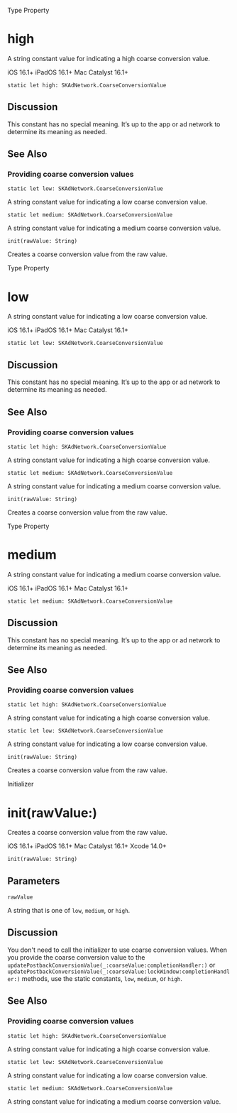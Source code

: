 Type Property

# high

A string constant value for indicating a high coarse conversion value.

iOS 16.1+  iPadOS 16.1+  Mac Catalyst 16.1+

    
    
    static let high: SKAdNetwork.CoarseConversionValue

## Discussion

This constant has no special meaning. It’s up to the app or ad network to
determine its meaning as needed.

## See Also

### Providing coarse conversion values

`static let low: SKAdNetwork.CoarseConversionValue`

A string constant value for indicating a low coarse conversion value.

`static let medium: SKAdNetwork.CoarseConversionValue`

A string constant value for indicating a medium coarse conversion value.

`init(rawValue: String)`

Creates a coarse conversion value from the raw value.

Type Property

# low

A string constant value for indicating a low coarse conversion value.

iOS 16.1+  iPadOS 16.1+  Mac Catalyst 16.1+

    
    
    static let low: SKAdNetwork.CoarseConversionValue

## Discussion

This constant has no special meaning. It’s up to the app or ad network to
determine its meaning as needed.

## See Also

### Providing coarse conversion values

`static let high: SKAdNetwork.CoarseConversionValue`

A string constant value for indicating a high coarse conversion value.

`static let medium: SKAdNetwork.CoarseConversionValue`

A string constant value for indicating a medium coarse conversion value.

`init(rawValue: String)`

Creates a coarse conversion value from the raw value.

Type Property

# medium

A string constant value for indicating a medium coarse conversion value.

iOS 16.1+  iPadOS 16.1+  Mac Catalyst 16.1+

    
    
    static let medium: SKAdNetwork.CoarseConversionValue

## Discussion

This constant has no special meaning. It’s up to the app or ad network to
determine its meaning as needed.

## See Also

### Providing coarse conversion values

`static let high: SKAdNetwork.CoarseConversionValue`

A string constant value for indicating a high coarse conversion value.

`static let low: SKAdNetwork.CoarseConversionValue`

A string constant value for indicating a low coarse conversion value.

`init(rawValue: String)`

Creates a coarse conversion value from the raw value.

Initializer

# init(rawValue:)

Creates a coarse conversion value from the raw value.

iOS 16.1+  iPadOS 16.1+  Mac Catalyst 16.1+  Xcode 14.0+

    
    
    init(rawValue: String)

##  Parameters

`rawValue`

    

A string that is one of `low`, `medium`, or `high`.

## Discussion

You don't need to call the initializer to use coarse conversion values. When
you provide the coarse conversion value to the
`updatePostbackConversionValue(_:coarseValue:completionHandler:)` or
`updatePostbackConversionValue(_:coarseValue:lockWindow:completionHandler:)`
methods, use the static constants, `low`, `medium`, or `high`.

## See Also

### Providing coarse conversion values

`static let high: SKAdNetwork.CoarseConversionValue`

A string constant value for indicating a high coarse conversion value.

`static let low: SKAdNetwork.CoarseConversionValue`

A string constant value for indicating a low coarse conversion value.

`static let medium: SKAdNetwork.CoarseConversionValue`

A string constant value for indicating a medium coarse conversion value.

